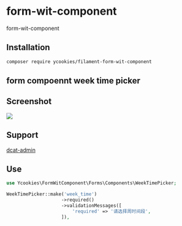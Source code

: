 # form-wit-component

form-wit-component

## Installation

```bash
composer require ycookies/filament-form-wit-component
```
## form compoennt week time picker

## Screenshot
![](https://main.dcat-admin.com/images/filment-form1.jpg)

## Support
[dcat-admin](https://forum.saishiyun.net/)

## Use 

```php
use Ycookies\FormWitComponent\Forms\Components\WeekTimePicker;

WeekTimePicker::make('week_time')
                    ->required()
                    ->validationMessages([
                        'required' => '请选择周时间段',
                    ]),
```


